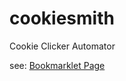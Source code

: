 cookiesmith
===========

Cookie Clicker Automator

see: [Bookmarklet Page](http://kokumura.github.io/cookiesmith/)
